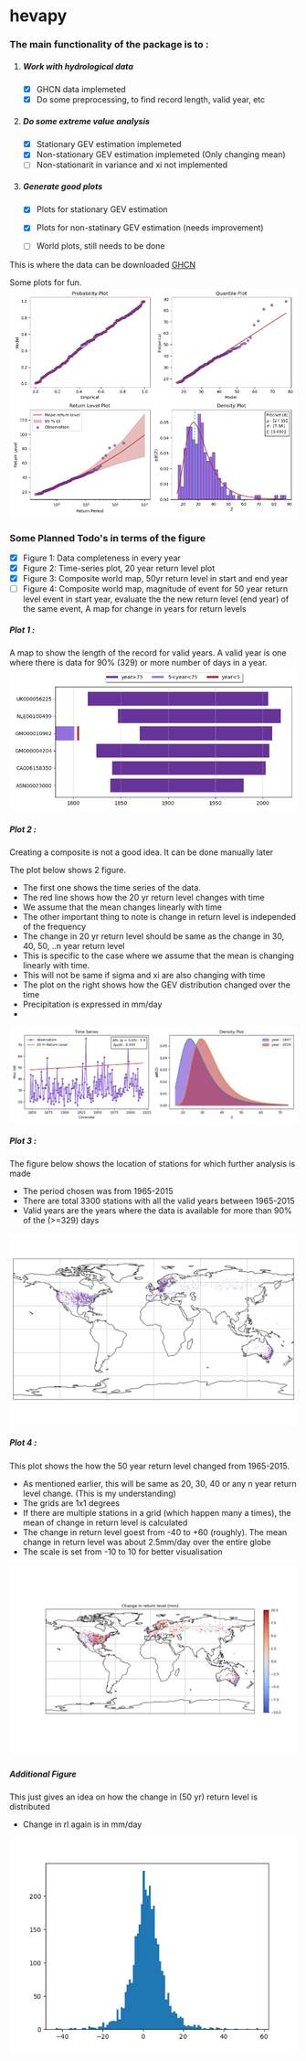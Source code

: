 # hevapy

### The main functionality of the package is to :  

1. ##### Work with hydrological data
    - [X] GHCN data implemeted
    - [X] Do some preprocessing, to find record length, valid year, etc
2. ##### Do some extreme value analysis
    - [X] Stationary GEV estimation implemeted
    - [X] Non-stationary GEV estimation implemeted (Only changing mean)
    - [ ] Non-stationarit in variance and xi not implemented

3. ##### Generate good plots
    - [X] Plots for stationary GEV estimation 
    - [X] Plots for non-statinary GEV estimation (needs improvement)
    - [ ] World plots, still needs to be done


This is where the data can be downloaded
[GHCN](https://www1.ncdc.noaa.gov/pub/data/ghcn/daily/)

Some plots for fun.
![Stationary GEV Plot](readme_plots/s.png)

### Some Planned Todo's in terms of the figure 

- [X]  Figure 1: Data completeness in every year
- [X]  Figure 2: Time-series plot, 20 year return level plot
- [X]  Figure 3: Composite world map, 50yr return level in start and end year
- [ ]  Figure 4: Composite world map, magnitude of event for 50 year return level event in start year, evaluate the the new return level (end year) of the same event, A map for change in years for return levels

##### Plot 1 : 
A map to show the length of the record for valid years. A valid year is one where there is data for 90% (329) or more number of days  in a year. 
![Record Length for 6 custom station](readme_plots/record_length.png)

##### Plot 2 : 
Creating a composite is not a good idea. It can be done manually later

The plot below shows 2 figure. 
- The first one shows the time series of the data.
- The red line shows how the 20 yr return level changes with time
- We assume that the mean changes linearly with time
- The other important thing to note is change in return level is independed of the frequency
- The change in 20 yr return level should be same as the change in 30, 40, 50, ..n year return level
- This is specific to the case where we assume that the mean is changing linearly with time. 
- This will not be same if sigma and xi are also changing with time
- The plot on the right shows how the GEV distribution changed over the time
- Precipitation is expressed in mm/day
- 
![Non-stationary GEV Plot](readme_plots/ns.png)

##### Plot 3 :
The figure below shows the location of stations for which further analysis is made
- The period chosen was from 1965-2015
- There are total 3300 stations with all the valid years between 1965-2015
- Valid years are the years where the data is available for more than 90% of the (>=329) days 

![Station Location](readme_plots/loc.png)

##### Plot 4 : 

This plot shows the how the 50 year return level changed from 1965-2015. 
- As mentioned earlier, this will be same as 20, 30, 40 or any n year return level change. (This is my understanding)
- The grids are 1x1 degrees
- If there are multiple stations in a grid (which happen many a times), the mean of change in return level is calculated
- The change in return level goest from -40 to +60 (roughly). The mean change in return level was about 2.5mm/day over the entire globe
- The scale is set from -10 to 10 for better visualisation

![Change in return level from 1965-2015](readme_plots/rl_change_1965_2015_mean.png)

##### Additional Figure

This just gives an idea on how the change in (50 yr) return level is distributed
- Change in rl again is in mm/day

![Histogram of Change in Return Level from 1965-2015](readme_plots/hist_change_rl.png)
